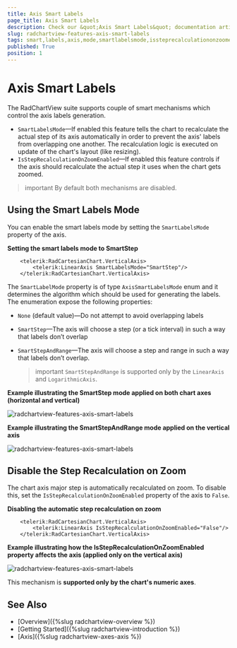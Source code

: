 ```yaml
---
title: Axis Smart Labels
page_title: Axis Smart Labels
description: Check our &quot;Axis Smart Labels&quot; documentation article for the RadChartView {{ site.framework_name }} control.
slug: radchartview-features-axis-smart-labels
tags: smart,labels,axis,mode,smartlabelsmode,issteprecalculationonzoomenabled
published: True
position: 1
---
```


# Axis Smart Labels

The RadChartView suite supports couple of smart mechanisms which control the axis labels generation.
* `SmartLabelsMode`&mdash;If enabled this feature tells the chart to recalculate the actual step of its axis automatically in order to prevent the axis' labels from overlapping one another. The recalculation logic is executed on update of the chart's layout (like resizing).
* `IsStepRecalculationOnZoomEnabled`&mdash;If enabled this feature controls if the axis should recalculate the actual step it uses when the chart gets zoomed. 

>important By default both mechanisms are disabled. 

## Using the Smart Labels Mode

You can enable the smart labels mode by setting the `SmartLabelsMode` property of the axis.

__Setting the smart labels mode to SmartStep__
```XAML
	<telerik:RadCartesianChart.VerticalAxis>
		<telerik:LinearAxis SmartLabelsMode="SmartStep"/>
	</telerik:RadCartesianChart.VerticalAxis>
```

The `SmartLabelMode` property is of type `AxisSmartLabelsMode` enum and it determines the algorithm which should be used for generating the labels. The enumeration expose the following properties:

* `None` (default value)&mdash;Do not attempt to avoid overlapping labels
* `SmartStep`&mdash;The axis will choose a step (or a tick interval) in such a way that labels don’t overlap
* `SmartStepAndRange`&mdash;The axis will choose a step and range in such a way that labels don’t overlap. 
	
	>important `SmartStepAndRange` is supported only by the `LinearAxis` and `LogarithmicAxis`.
	
__Example illustrating the SmartStep mode applied on both chart axes (horizontal and vertical)__

![radchartview-features-axis-smart-labels](images/radchartview-features-axis-smart-labels-01.png)

__Example illustrating the SmartStepAndRange mode applied on the vertical axis__

![radchartview-features-axis-smart-labels](images/radchartview-features-axis-smart-labels-02.png)

## Disable the Step Recalculation on Zoom

The chart axis major step is automatically recalculated on zoom. To disable this, set the `IsStepRecalculationOnZoomEnabled` property of the axis to `False`.

__Disabling the automatic step recalculation on zoom__
```XAML
	<telerik:RadCartesianChart.VerticalAxis>
		<telerik:LinearAxis IsStepRecalculationOnZoomEnabled="False"/>
	</telerik:RadCartesianChart.VerticalAxis>
```

__Example illustrating how the IsStepRecalculationOnZoomEnabled property affects the axis (applied only on the vertical axis)__

![radchartview-features-axis-smart-labels](images/radchartview-features-axis-smart-labels-03.png)

This mechanism is __supported only by the chart's numeric axes__.

## See Also
* [Overview]({%slug radchartview-overview %})
* [Getting Started]({%slug radchartview-introduction %})
* [Axis]({%slug radchartview-axes-axis %})
